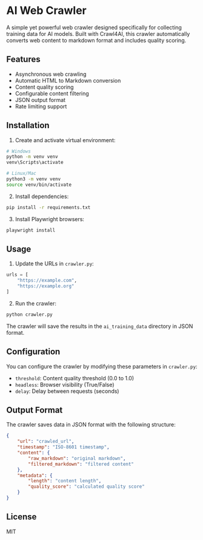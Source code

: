 # AI Web Crawler

A simple yet powerful web crawler designed specifically for collecting training data for AI models. Built with Crawl4AI, this crawler automatically converts web content to markdown format and includes quality scoring.

## Features

- Asynchronous web crawling
- Automatic HTML to Markdown conversion
- Content quality scoring
- Configurable content filtering
- JSON output format
- Rate limiting support

## Installation

1. Create and activate virtual environment:

```bash
# Windows
python -m venv venv
venv\Scripts\activate

# Linux/Mac
python3 -m venv venv
source venv/bin/activate
```

2. Install dependencies:

```bash
pip install -r requirements.txt
```

3. Install Playwright browsers:

```bash
playwright install
```

## Usage

1. Update the URLs in `crawler.py`:

```python
urls = [
    "https://example.com",
    "https://example.org"
]
```

2. Run the crawler:

```bash
python crawler.py
```

The crawler will save the results in the `ai_training_data` directory in JSON format.

## Configuration

You can configure the crawler by modifying these parameters in `crawler.py`:

- `threshold`: Content quality threshold (0.0 to 1.0)
- `headless`: Browser visibility (True/False)
- `delay`: Delay between requests (seconds)

## Output Format

The crawler saves data in JSON format with the following structure:

```json
{
    "url": "crawled_url",
    "timestamp": "ISO-8601 timestamp",
    "content": {
        "raw_markdown": "original markdown",
        "filtered_markdown": "filtered content"
    },
    "metadata": {
        "length": "content length",
        "quality_score": "calculated quality score"
    }
}
```

## License

MIT 